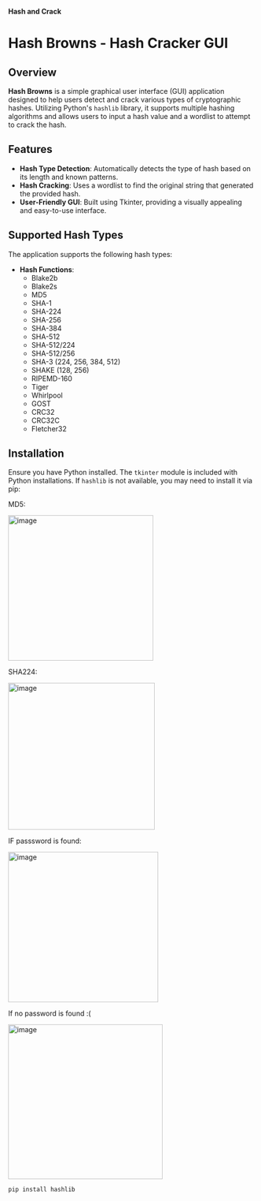 **Hash and Crack**


# Hash Browns - Hash Cracker GUI

## Overview

**Hash Browns** is a simple graphical user interface (GUI) application designed to help users detect and crack various types of cryptographic hashes. Utilizing Python's `hashlib` library, it supports multiple hashing algorithms and allows users to input a hash value and a wordlist to attempt to crack the hash.

## Features

- **Hash Type Detection**: Automatically detects the type of hash based on its length and known patterns.
- **Hash Cracking**: Uses a wordlist to find the original string that generated the provided hash.
- **User-Friendly GUI**: Built using Tkinter, providing a visually appealing and easy-to-use interface.

## Supported Hash Types

The application supports the following hash types:

- **Hash Functions**:
  - Blake2b
  - Blake2s
  - MD5
  - SHA-1
  - SHA-224
  - SHA-256
  - SHA-384
  - SHA-512
  - SHA-512/224
  - SHA-512/256
  - SHA-3 (224, 256, 384, 512)
  - SHAKE (128, 256)
  - RIPEMD-160
  - Tiger
  - Whirlpool
  - GOST
  - CRC32
  - CRC32C
  - Fletcher32

## Installation

Ensure you have Python installed. The `tkinter` module is included with Python installations. If `hashlib` is not available, you may need to install it via pip:


MD5:

<img width="295" alt="image" src="https://github.com/user-attachments/assets/7c28f31e-bd88-48b0-bd16-5e24a8192837">


SHA224:

<img width="298" alt="image" src="https://github.com/user-attachments/assets/0897df91-cf05-46d4-80d0-c08c11ae9488">


IF passsword is found:


<img width="305" alt="image" src="https://github.com/user-attachments/assets/d8a56f20-07a8-4b8c-b71a-26505fcb67ff">

If no password is found :(


<img width="314" alt="image" src="https://github.com/user-attachments/assets/6927bdcc-5a4f-4c5d-ba58-be599954bd6c">


```bash
pip install hashlib















